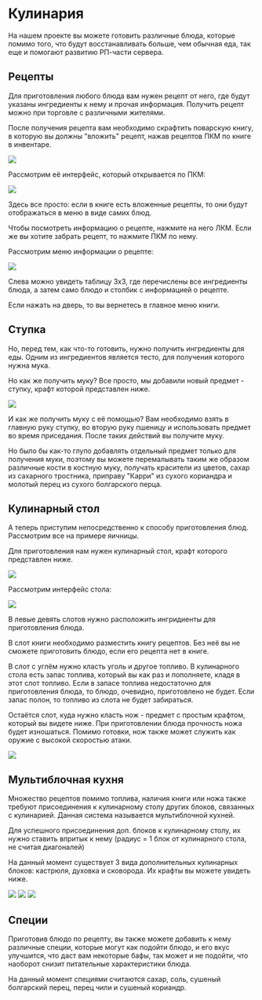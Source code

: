 # Кулинария

На нашем проекте вы можете готовить различные блюда, которые помимо того, что будут восстанавливать больше, чем обычная еда, так еще и помогают развитию РП-части сервера.

## Рецепты

Для приготовления любого блюда вам нужен рецепт от него, где будут указаны ингредиенты к нему и прочая информация. Получить рецепт можно при торговле с различными жителями. 

После получения рецепта вам необходимо скрафтить поварскую книгу, в которую вы должны "вложить" рецепт, нажав рецептов ПКМ по книге в инвентаре.

![](https://imgur.com/AYOWg0e.png)

Рассмотрим её интерфейс, который открывается по ПКМ:

![](https://imgur.com/YLjsPp1.png)

Здесь все просто: если в книге есть вложенные рецепты, то они будут отображаться в меню в виде самих блюд.  

Чтобы посмотреть информацию о рецепте, нажмите на него ЛКМ. Если же вы хотите забрать рецепт, то нажмите ПКМ по нему.

Рассмотрим меню информации о рецепте:

![](https://imgur.com/8cEtu7G.png)

Слева можно увидеть таблицу 3x3, где перечислены все ингредиенты блюда, а затем само блюдо и столбик с информацией о рецепте. 

Если нажать на дверь, то вы вернетесь в главное меню книги.

## Ступка

Но, перед тем, как что-то готовить, нужно получить ингредиенты для еды. Одним из ингредиентов является тесто, для получения которого нужна мука.

Но как же получить муку? Все просто, мы добавили новый предмет - ступку, крафт которой представлен ниже.

![](https://imgur.com/gpXkAhV.png)

И как же получить муку с её помощью? Вам необходимо взять в главную руку ступку, во вторую руку пшеницу и использовать предмет во время приседания. После таких действий вы получите муку.

Но было бы как-то глупо добавлять отдельный предмет только для получения муки, поэтому вы можете перемалывать таким же образом различные кости в костную муку, получать красители из цветов, сахар из сахарного тростника, приправу "Карри" из сухого кориандра и молотый перец из сухого болгарского перца.

## Кулинарный стол

А теперь приступим непосредственно к способу приготовления блюд. Рассмотрим все на примере яичницы.

Для приготовления нам нужен кулинарный стол, крафт которого представлен ниже.

![](https://imgur.com/iK0OEUi.png)

Рассмотрим интерфейс стола:

![](https://imgur.com/8JDTplu.png)

В левые девять слотов нужно расположить ингридиенты для приготовления блюда.

В слот книги необходимо разместить книгу рецептов. Без неё вы не сможете приготовить блюдо, если его рецепта нет в книге. 

В слот с углём нужно класть уголь и другое топливо. В кулинарного стола есть запас топлива, который вы как раз и пополняете, кладя в этот слот топливо. Если в запасе топлива недостаточно для приготовления блюда, то блюдо, очевидно, приготовлено не будет. Если запас полон, то топливо из слота не будет забираться.

Остаётся слот, куда нужно класть нож - предмет с простым крафтом, который вы видете ниже. При приготовлении блюда прочность ножа будет изношаться. Помимо готовки, нож также может служить как оружие с высокой скоростью атаки.

![](https://imgur.com/AbRMY7q.png)

## Мультиблочная кухня

Множество рецептов помимо топлива, наличия книги или ножа также требуют присоединения к кулинарному столу других блоков, связанных с кулинарией. Данная система называется мультиблочной кухней.

Для успешного присоединения доп. блоков к кулинарному столу, их нужно ставить впритык к нему (радиус = 1 блок от кулинарного стола, не считая диагоналей)

На данный момент существует 3 вида дополнительных кулинарных блоков: кастрюля, духовка и сковорода. Их крафты вы можете увидеть ниже.

![](https://imgur.com/mRCikG2.png)
![](https://imgur.com/7luZMWX.png)
![](https://imgur.com/SYrrL0u.png)

## Специи

Приготовив блюдо по рецепту, вы также можете добавить к нему различные специи, которые могут как подойти блюдо, и его вкус улучшится, что даст вам некоторые бафы, так может и не подойти, что наоборот снизит питательные характеристики блюда.

На данный момент специями считаются сахар, соль, cушеный болгарский перец, перец чили и сушеный кориандр.